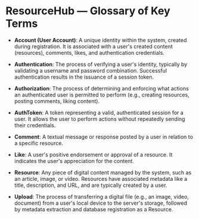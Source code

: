 # ResourceHub — Glossary of Key Terms

- **Account (User Account)**: A unique identity within the system, created during registration. It is associated with a user's created content (resources), comments, likes, and authentication credentials.

- **Authentication**: The process of verifying a user's identity, typically by validating a username and password combination. Successful authentication results in the issuance of a session token.

- **Authorization**: The process of determining and enforcing what actions an authenticated user is permitted to perform (e.g., creating resources, posting comments, liking content).

- **AuthToken**: A token representing a valid, authenticated session for a user. It allows the user to perform actions without repeatedly sending their credentials.

- **Comment**: A textual message or response posted by a user in relation to a specific resource.

- **Like**: A user's positive endorsement or approval of a resource. It indicates the user's appreciation for the content.

- **Resource**: Any piece of digital content managed by the system, such as an article, image, or video. Resources have associated metadata like a title, description, and URL, and are typically created by a user.

- **Upload**: The process of transferring a digital file (e.g., an image, video, document) from a user's local device to the server's storage, followed by metadata extraction and database registration as a Resource.
